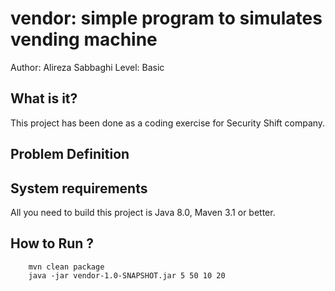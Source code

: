 vendor: simple program to simulates vending machine
==============================================================================================
Author: Alireza Sabbaghi
Level: Basic

What is it?
-----------

This project has been done as a coding exercise for Security Shift company.

Problem Definition
-----------

System requirements
-------------------

All you need to build this project is Java 8.0, Maven 3.1 or better.

How to Run ?
---------------------

        mvn clean package
        java -jar vendor-1.0-SNAPSHOT.jar 5 50 10 20

 

